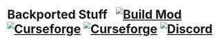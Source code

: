 
# Backported Stuff &nbsp; [![Build Mod](https://github.com/WinDanesz/BackportedStuff/actions/workflows/gradle.yml/badge.svg)](https://github.com/WinDanesz/BackportedStuff/actions/workflows/gradle.yml) [![Curseforge](http://cf.way2muchnoise.eu/full_backported-stuff_downloads.svg)](https://www.curseforge.com/minecraft/mc-mods/backported-stuff) [![Curseforge](http://cf.way2muchnoise.eu/versions/608287.svg)](http://www.curseforge.com/minecraft/mc-mods/backported-stuff/files) [![Discord](https://img.shields.io/discord/544897694448091146?color=7289DA&label=Discord)](https://discord.gg/wuSsgKwAKv)
